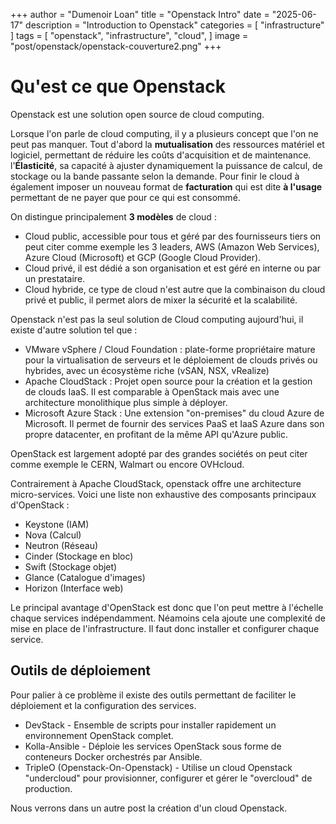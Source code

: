 +++
author = "Dumenoir Loan"
title = "Openstack Intro"
date = "2025-06-17"
description = "Introduction to Openstack"
categories = [
    "infrastructure"
]
tags = [
    "openstack",
    "infrastructure",
    "cloud",
]
image = "post/openstack/openstack-couverture2.png"
+++

# Qu'est ce que Openstack

Openstack est une solution open source de cloud computing. 

Lorsque l'on parle de cloud computing, il y a plusieurs concept que l'on ne peut pas manquer. Tout d'abord la **mutualisation** des ressources matériel et logiciel, permettant de réduire les coûts d'acquisition et de maintenance. l'**Élasticité**, sa capacité à ajuster dynamiquement la puissance de calcul, de stockage ou la bande passante selon la demande. Pour finir le cloud à également imposer un nouveau format de **facturation** qui est dite **à l'usage** permettant de ne payer que pour ce qui est consommé.

On distingue principalement **3 modèles** de cloud :
* Cloud public, accessible pour tous et géré par des fournisseurs tiers on peut citer comme exemple les 3 leaders, AWS (Amazon Web Services), Azure Cloud (Microsoft) et GCP (Google Cloud Provider).
* Cloud privé, il est dédié a son organisation et est géré en interne ou par un prestataire.
* Cloud hybride, ce type de cloud n'est autre que la combinaison du cloud privé et public, il permet alors de mixer la sécurité et la scalabilité.

Openstack n'est pas la seul solution de Cloud computing aujourd'hui, il existe d'autre solution tel que :
* VMware vSphere / Cloud Foundation : plate-forme propriétaire mature pour la virtualisation de serveurs et le déploiement de clouds privés ou hybrides, avec un écosystème riche (vSAN, NSX, vRealize)
* Apache CloudStack : Projet open source pour la création et la gestion de clouds IaaS. Il est comparable à OpenStack mais avec une architecture monolithique plus simple à déployer.
* Microsoft Azure Stack : Une extension "on-premises" du cloud Azure de Microsoft. Il permet de fournir des services PaaS et IaaS Azure dans son propre datacenter, en profitant de la même API qu'Azure public.

OpenStack est largement adopté par des grandes sociétés on peut citer comme exemple le CERN, Walmart ou encore OVHcloud.

Contrairement à Apache CloudStack, openstack offre une architecture micro-services. Voici une liste non exhaustive des composants principaux d'OpenStack :
* Keystone (IAM)
* Nova (Calcul)
* Neutron (Réseau)
* Cinder (Stockage en bloc)
* Swift (Stockage objet)
* Glance (Catalogue d'images)
* Horizon (Interface web)

Le principal avantage d'OpenStack est donc que l'on peut mettre à l'échelle chaque services indépendamment. Néamoins cela ajoute une complexité de mise en place de l'infrastructure. Il faut donc installer et configurer chaque service.

## Outils de déploiement

Pour palier à ce problème il existe des outils permettant de faciliter le déploiement et la configuration des services. 

* DevStack - Ensemble de scripts pour installer rapidement un environnement OpenStack complet.
* Kolla-Ansible - Déploie les services OpenStack sous forme de conteneurs Docker orchestrés par Ansible.
* TripleO (Openstack-On-Openstack) - Utilise un cloud Openstack "undercloud" pour provisionner, configurer et gérer le "overcloud" de production.

Nous verrons dans un autre post la création d'un cloud Openstack.